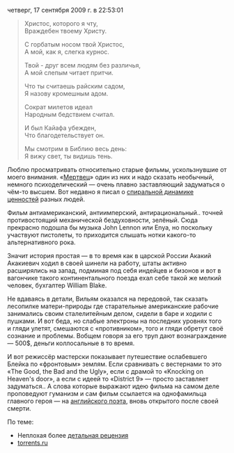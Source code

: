 четверг, 17 сентября 2009 г. в 22:53:01

> Христос, которого я чту,  
> Враждебен твоему Христу.  
>   
> С горбатым носом твой Христос,  
> А мой, как я, слегка курнос.  
>   
> Твой - друг всем людям без различья,  
> А мой слепым читает притчи.  
>   
> Что ты считаешь райским садом,  
> Я назову кромешным адом.  
>   
> Сократ милетов идеал  
> Народным бедствием считал.  
>   
> И был Кайафа убежден,  
> Что благодетельствует он.  
>   
> Мы смотрим в Библию весь день:  
> Я вижу свет, ты видишь тень.  


<!-- truncate -->

Люблю просматривать относительно старые фильмы, ускользнувшие от моего внимания. «[Мертвец](http://www.imdb.com/title/tt0112817/)» один из них и надо сказать необычный, немного психоделический — очень плавно заставляющий задуматься о чём-то высшем. Вот недавно я писал о [спиральной динамике ценностей](https://kurapov.ee/rus/pholosophica/spiral_dynamics_graves/) разных людей.

Фильм антиамериканский, антиимперский, антирациональный.. точней противостоящий механической бездуховности, зелёный. Сюда прекрасно подошла бы музыка John Lennon или Enya, но поскольку участвуют пистолеты, то приходится слышать нотки какого-то альтернативного рока.

Значит история простая — в то время как в царской России Акакий Акакиевич ходил в своей шинели на работу, штаты активно расширялись на запад, подминая под себя индейцев и бизонов и вот в вагончике такого континентального поезда ехал себе такой же мелкий человек, бухгалтер William Blake.

Не вдаваясь в детали, Вильям оказался на передовой, так сказать лесопилке матери-природы где старательные американские рабочие занимались своим сталелитейным делом, сидели в баре и ходили с пушками. И вот беда, но слабые электроны на последних уровнях того и гляди улетят, смешаются с «противником», того и гляди обретут своё сознание и проблемы. Вобщем говоря за его труп дают вознаграждение — 500$, деньги коллосальные в то время.

И вот режиссёр мастерски показывает путешествие ослабевшего Блейка по «фронтовым» землям. Если сравнивать с вестернами то это «The Good, the Bad and the Ugly», если с драмой то «Knocking on Heaven's door», а если с идеей то «District 9» — просто заставляет задуматься.. А слова которые выражают идею фильма на самом деле проповедуют гуманизм и сам фильм ссылается на однофамильца главного героя — на [английского поэта](http://blake.sacrum.ru/), вновь открытого после своей смерти.

По теме:

- Неплохая более [детальная рецензия](http://www.interkino.ru/reviews/deadman)
- [torrents.ru](http://torrents.ru/forum/viewtopic.php?t=94159)